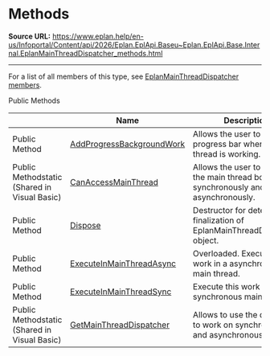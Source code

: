 # Methods

**Source URL:** https://www.eplan.help/en-us/Infoportal/Content/api/2026/Eplan.EplApi.Baseu~Eplan.EplApi.Base.Internal.EplanMainThreadDispatcher_methods.html

---

For a list of all members of this type, see [EplanMainThreadDispatcher members](Eplan.EplApi.Baseu~Eplan.EplApi.Base.Internal.EplanMainThreadDispatcher_members.html).

Public Methods

|  | Name | Description |
| --- | --- | --- |
| Public Method | [AddProgressBackgroundWork](Eplan.EplApi.Baseu~Eplan.EplApi.Base.Internal.EplanMainThreadDispatcher~AddProgressBackgroundWork.html) | Allows the user to add a progress bar when main thread is working. |
| Public Methodstatic (Shared in Visual Basic) | [CanAccessMainThread](Eplan.EplApi.Baseu~Eplan.EplApi.Base.Internal.EplanMainThreadDispatcher~CanAccessMainThread.html) | Allows the user to access the main thread both synchronously and asynchronously. |
| Public Method | [Dispose](Eplan.EplApi.Baseu~Eplan.EplApi.Base.Internal.EplanMainThreadDispatcher~Dispose().html) | Destructor for deterministic finalization of EplanMainThreadDispatcher object. |
| Public Method | [ExecuteInMainThreadAsync](Eplan.EplApi.Baseu~Eplan.EplApi.Base.Internal.EplanMainThreadDispatcher~ExecuteInMainThreadAsync.html) | Overloaded. Execute this work in a asynchronous main thread. |
| Public Method | [ExecuteInMainThreadSync](Eplan.EplApi.Baseu~Eplan.EplApi.Base.Internal.EplanMainThreadDispatcher~ExecuteInMainThreadSync.html) | Execute this work in a synchronous main thread. |
| Public Methodstatic (Shared in Visual Basic) | [GetMainThreadDispatcher](Eplan.EplApi.Baseu~Eplan.EplApi.Base.Internal.EplanMainThreadDispatcher~GetMainThreadDispatcher.html) | Allows to use the dispatcher to work on synchronous and asynchronous threads. |


